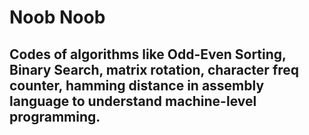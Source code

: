 # Noob Noob

## Codes of algorithms like Odd-Even Sorting, Binary Search, matrix rotation, character freq counter, hamming distance in assembly language to understand machine-level programming.
